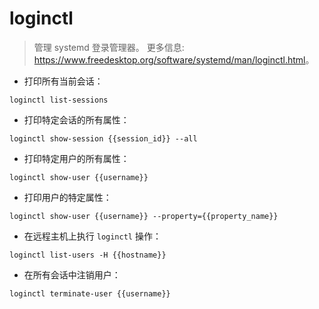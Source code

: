 # loginctl

> 管理 systemd 登录管理器。
> 更多信息: <https://www.freedesktop.org/software/systemd/man/loginctl.html>。

- 打印所有当前会话：

`loginctl list-sessions`

- 打印特定会话的所有属性：

`loginctl show-session {{session_id}} --all`

- 打印特定用户的所有属性：

`loginctl show-user {{username}}`

- 打印用户的特定属性：

`loginctl show-user {{username}} --property={{property_name}}`

- 在远程主机上执行 `loginctl` 操作：

`loginctl list-users -H {{hostname}}`

- 在所有会话中注销用户：

`loginctl terminate-user {{username}}`